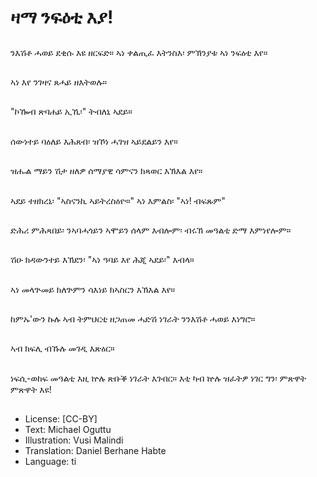 # ዛማ ንፍዕቲ እያ!

##
ንእሽቶ ሓወይ ደቂሱ እዩ ዘርፍድ። ኣነ ቀልጢፈ እትንስእ፡ ምኽንያቱ ኣነ ንፍዕቲ እየ።

##
ኣነ እየ ንገዛና ጸሓይ ዘእትወሉ።

##
"ኮዀብ ጽባሐይ ኢኺ፡" ትብለኒ ኣደይ።

##
ሰውነተይ ባዕለይ እሕጸብ፡ ዝኾነ ሓገዝ ኣይደልይን እየ።

##
ዝሑል ማይን ሽታ ዘለዎ ሰማያዊ ሳምናን ክጻወር እኽእል እየ።

##
ኣደይ ተዘክረኒ፡ "ኣስናንኪ ኣይትረስዕዮ።" ኣነ እምልስ፡ "ኣነ! ብፍጹም"

##
ድሕሪ ምሕጻበይ፡ ንኣባሓጎይን ኣሞይን ሰላም እብሎም፡ ብሩኽ መዓልቲ ድማ እምነየሎም።

##
ሽዑ ክዳውንተይ እኽደን፡ "ኣነ ዓባይ እየ ሕጂ ኣደይ፡" እብላ።

##
ኣነ መላጕመይ ክለጕምን ሳእነይ ክኣስርን እኽእል እየ።

##
ከምኡ'ውን ኩሉ ኣብ ትምህርቲ ዘጋጠመ ሓድሽ ነገራት ንንእሽቶ ሓወይ እነግሮ።

##
ኣብ ክፍሊ ብኹሉ መገዲ እጽዕር።

##
ነፍሲ-ወከፍ መዓልቲ እዚ ኵሉ ጽቡቕ ነገራት እገብር። እቲ ካብ ኵሉ ዝፈትዎ ነገር ግን፡ ምጽዋት ምጽዋት እዩ!

##
* License: [CC-BY]
* Text: Michael Oguttu
* Illustration: Vusi Malindi
* Translation: Daniel Berhane Habte
* Language: ti
